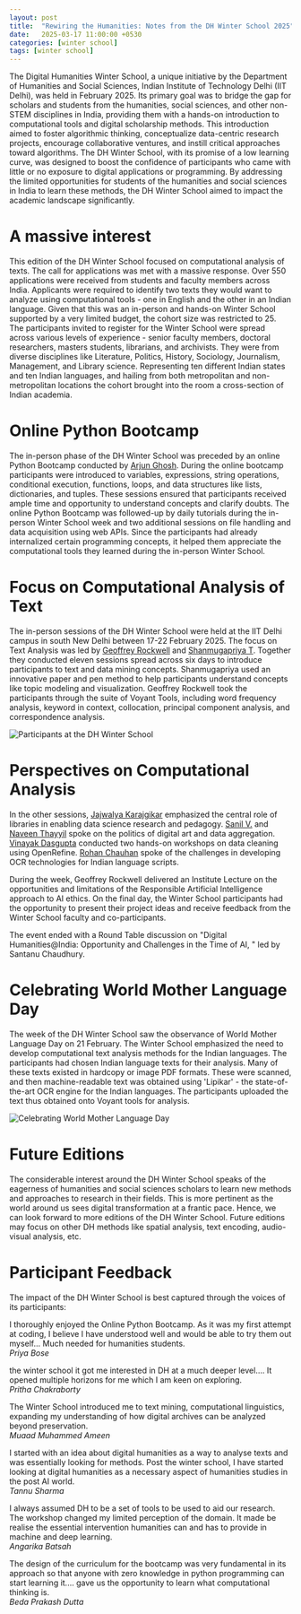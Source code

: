 ```yaml
---
layout: post
title:  "Rewiring the Humanities: Notes from the DH Winter School 2025"
date:   2025-03-17 11:00:00 +0530
categories: [winter school]
tags: [winter school]
---
```


The Digital Humanities Winter School, a unique initiative by the Department of Humanities and Social Sciences, Indian Institute of Technology Delhi (IIT Delhi), was held in February 2025. Its primary goal was to bridge the gap for scholars and students from the humanities, social sciences, and other non-STEM disciplines in India, providing them with a hands-on introduction to computational tools and digital scholarship methods. This introduction aimed to foster algorithmic thinking, conceptualize data-centric research projects, encourage collaborative ventures, and instill critical approaches toward algorithms. The DH Winter School, with its promise of a low learning curve, was designed to boost the confidence of participants who came with little or no exposure to digital applications or programming. By addressing the limited opportunities for students of the humanities and social sciences in India to learn these methods, the DH Winter School aimed to impact the academic landscape significantly.

# A massive interest
This edition of the DH Winter School focused on computational analysis of texts. The call for applications was met with a massive response. Over 550 applications were received from students and faculty members across India. Applicants were required to identify two texts they would want to analyze using computational tools - one in English and the other in an Indian language. Given that this was an in-person and hands-on Winter School supported by a very limited budget, the cohort size was restricted to 25. The participants invited to register for the Winter School were spread across various levels of experience - senior faculty members, doctoral researchers, masters students, librarians, and archivists. They were from diverse disciplines like Literature, Politics, History, Sociology, Journalism, Management, and Library science. Representing ten different Indian states and ten Indian languages, and hailing from both metropolitan and non-metropolitan locations the cohort brought into the room a cross-section of Indian academia.

# Online Python Bootcamp
The in-person phase of the DH Winter School was preceded by an online Python Bootcamp conducted by [Arjun Ghosh](https://web.iitd.ac.in/~arjunghosh/). During the online bootcamp participants were introduced to variables, expressions, string operations, conditional execution, functions, loops, and data structures like lists, dictionaries, and tuples. These sessions ensured that participants received ample time and opportunity to understand concepts and clarify doubts. The online Python Bootcamp was followed-up by daily tutorials during the in-person Winter School week and two additional sessions on file handling and data acquisition using web APIs. Since the participants had already internalized certain programming concepts, it helped them appreciate the computational tools they learned during the in-person Winter School.

# Focus on Computational Analysis of Text
The in-person sessions of the DH Winter School were held at the IIT Delhi campus in south New Delhi between 17-22 February 2025. The focus on Text Analysis was led by [Geoffrey Rockwell](https://geoffreyrockwell.com/personal.html) and [Shanmugapriya T](https://shanmugapriya.com/). Together they conducted eleven sessions spread across six days to introduce participants to text and data mining concepts. Shanmugapriya used an innovative paper and pen method to help participants understand concepts like topic modeling and visualization. Geoffrey Rockwell took the participants through the suite of Voyant Tools, including word frequency analysis, keyword in context, collocation, principal component analysis, and correspondence analysis.

![Participants at the DH Winter School](https://iitddh.github.io/assets/images/dhws-group.jpg "Participants at the DH Winter School")

# Perspectives on Computational Analysis
In the other sessions, [Jajwalya Karajgikar](https://www.library.upenn.edu/staff/jajwalya-karajgikar) emphasized the central role of libraries in enabling data science research and pedagogy. [Sanil V.](https://www.chrflagship.uwc.ac.za/fellowship-programme/fellows/sanil-v/) and [Naveen Thayyil](https://hss.iitd.ac.in/faculty/naveen-thayyil) spoke on the politics of digital art and data aggregation. [Vinayak Dasgupta](https://snu.edu.in/faculty/vinayak-das-gupta/) conducted two hands-on workshops on data cleaning using OpenRefine. [Rohan Chauhan](https://digitalorientalist.com/about-rohan-chauhan/) spoke of the challenges in developing OCR technologies for Indian language scripts.

During the week, Geoffrey Rockwell delivered an Institute Lecture on the opportunities and limitations of the Responsible Artificial Intelligence approach to AI ethics. On the final day, the Winter School participants had the opportunity to present their project ideas and receive feedback from the Winter School faculty and co-participants.

The event ended with a Round Table discussion on "Digital Humanities@India: Opportunity and Challenges in the Time of AI, " led by Santanu Chaudhury.

# Celebrating World Mother Language Day
The week of the DH Winter School saw the observance of World Mother Language Day on 21 February. The Winter School emphasized the need to develop computational text analysis methods for the Indian languages. The participants had chosen Indian language texts for their analysis. Many of these texts existed in hardcopy or image PDF formats. These were scanned, and then machine-readable text was obtained using 'Lipikar' - the state-of-the-art OCR engine for the Indian languages. The participants uploaded the text thus obtained onto Voyant tools for analysis.

![Celebrating World Mother Language Day](https://iitddh.github.io/assets/images/dhws-banner.jpg "Celebrating World Mother Language Day")

# Future Editions
The considerable interest around the DH Winter School speaks of the eagerness of humanities and social sciences scholars to learn new methods and approaches to research in their fields. This is more pertinent as the world around us sees digital transformation at a frantic pace. Hence, we can look forward to more editions of the DH Winter School. Future editions may focus on other DH methods like spatial analysis, text encoding, audio-visual analysis, etc.

# Participant Feedback
The impact of the DH Winter School is best captured through the voices of its participants:

I thoroughly enjoyed the Online Python Bootcamp. As it was my first attempt at coding, I believe I have understood well and would be able to try them out myself... Much needed for humanities students.<br> 
<em>Priya Bose</em>

the winter school it got me interested in DH at a much deeper level.... It opened multiple horizons for me which I am keen on exploring.<br>
<em>Pritha Chakraborty</em>

The Winter School introduced me to text mining, computational linguistics, expanding my understanding of how digital archives can be analyzed beyond preservation.<br>
<em>Muaad Muhammed Ameen</em>

I started with an idea about digital humanities as a way to analyse texts and was essentially looking for methods. Post the winter school, I have started looking at digital humanities as a necessary aspect of humanities studies in the post AI world.<br>
<em>Tannu Sharma</em>

I always assumed DH to be a set of tools to be used to aid our research. The workshop changed my limited perception of the domain. It made be realise the essential intervention humanities can and has to provide in machine and deep learning.<br>
<em>Angarika Batsah</em>

The design of the curriculum for the bootcamp was very fundamental in its approach so that anyone with zero knowledge in python programming can start learning it.... gave us the opportunity to learn what computational thinking is.<br>
<em>Beda Prakash Dutta</em>